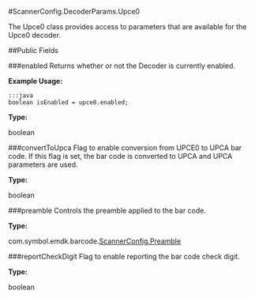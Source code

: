 #ScannerConfig.DecoderParams.Upce0

The Upce0 class provides access to parameters that are available for the Upce0 decoder.

##Public Fields

###enabled
Returns whether or not the Decoder is currently enabled.

**Example Usage:**

    :::java
    boolean isEnabled = upce0.enabled;


**Type:**

boolean


###convertToUpca
Flag to enable conversion from UPCE0 to UPCA bar code. If this flag is set, the bar code is converted to UPCA and UPCA parameters are used.

**Type:**

boolean

###preamble
Controls the preamble applied to the bar code.

**Type:**

com.symbol.emdk.barcode.[ScannerConfig.Preamble](ScannerConfig#ScannerConfig.Preamble)

###reportCheckDigit
Flag to enable reporting the bar code check digit.

**Type:**

boolean